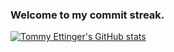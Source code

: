 ### Welcome to my commit streak.

[![Tommy Ettinger's GitHub stats](https://github-readme-stats.vercel.app/api?username=tommyettinger&count_private=true)](https://github.com/tommyettinger/)

<!--
**tommyettinger/tommyettinger** is a ✨ _special_ ✨ repository because its `README.md` (this file) appears on your GitHub profile.

Here are some ideas to get you started:

- 🔭 I’m currently working on ...
- 🌱 I’m currently learning ...
- 👯 I’m looking to collaborate on ...
- 🤔 I’m looking for help with ...
- 💬 Ask me about ...
- 📫 How to reach me: ...
- 😄 Pronouns: ...
- ⚡ Fun fact: ...
-->
